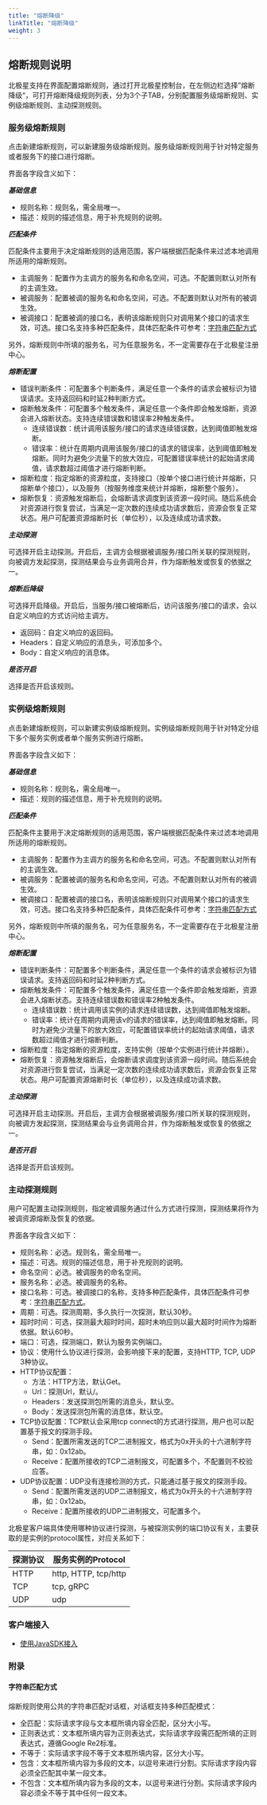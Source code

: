 ```yaml
---
title: "熔断降级"
linkTitle: "熔断降级"
weight: 3
---
```


## 熔断规则说明

北极星支持在界面配置熔断规则，通过打开北极星控制台，在左侧边栏选择”熔断降级“，可打开熔断降级规则列表，分为3个子TAB，分别配置服务级熔断规则、实例级熔断规则、主动探测规则。

### 服务级熔断规则

点击新建熔断规则，可以新建服务级熔断规则。服务级熔断规则用于针对特定服务或者服务下的接口进行熔断。

界面各字段含义如下：

***基础信息***

- 规则名称：规则名，需全局唯一。
- 描述：规则的描述信息，用于补充规则的说明。

***匹配条件***

匹配条件主要用于决定熔断规则的适用范围，客户端根据匹配条件来过滤本地调用所适用的熔断规则。

- 主调服务：配置作为主调方的服务名和命名空间，可选。不配置则默认对所有的主调生效。
- 被调服务：配置被调的服务名和命名空间，可选。不配置则默认对所有的被调生效。
- 被调接口：配置被调的接口名，表明该熔断规则只对调用某个接口的请求生效，可选。接口名支持多种匹配条件，具体匹配条件可参考：[字符串匹配方式](#字符串匹配方式)

另外，熔断规则中所填的服务名，可为任意服务名，不一定需要存在于北极星注册中心。

***熔断配置***

- 错误判断条件：可配置多个判断条件，满足任意一个条件的请求会被标识为错误请求。支持返回码和时延2种判断方式。
- 熔断触发条件：可配置多个触发条件，满足任意一个条件即会触发熔断，资源会进入熔断状态。支持连续错误数和错误率2种触发条件。
  - 连续错误数：统计调用该服务/接口的请求连续错误数，达到阈值即触发熔断。
  - 错误率：统计在周期内调用该服务/接口的请求的错误率，达到阈值即触发熔断。同时为避免少流量下的放大效应，可配置错误率统计的起始请求阈值，请求数超过阈值才进行熔断判断。
- 熔断粒度：指定熔断的资源粒度，支持接口（按单个接口进行统计并熔断，只熔断单个接口），以及服务（按服务维度来统计并熔断，熔断整个服务）。
- 熔断恢复：资源触发熔断后，会熔断请求调度到该资源一段时间。随后系统会对资源进行恢复尝试，当满足一定次数的连续成功请求数后，资源会恢复正常状态。用户可配置资源熔断时长（单位秒），以及连续成功请求数。

***主动探测***

可选择开启主动探测。开启后，主调方会根据被调服务/接口所关联的探测规则，向被调方发起探测，探测结果会与业务调用合并，作为熔断触发或恢复的依据之一。

***熔断后降级***

可选择开启降级。开启后，当服务/接口被熔断后，访问该服务/接口的请求，会以自定义响应的方式访问给主调方。

- 返回码：自定义响应的返回码。
- Headers：自定义响应的消息头，可添加多个。
- Body：自定义响应的消息体。

***是否开启***

选择是否开启该规则。

### 实例级熔断规则

点击新建熔断规则，可以新建实例级熔断规则。实例级熔断规则用于针对特定分组下多个服务实例或者单个服务实例进行熔断。

界面各字段含义如下：

***基础信息***

- 规则名称：规则名，需全局唯一。
- 描述：规则的描述信息，用于补充规则的说明。

***匹配条件***

匹配条件主要用于决定熔断规则的适用范围，客户端根据匹配条件来过滤本地调用所适用的熔断规则。

- 主调服务：配置作为主调方的服务名和命名空间，可选。不配置则默认对所有的主调生效。
- 被调服务：配置被调的服务名和命名空间，可选。不配置则默认对所有的被调生效。
- 被调接口：配置被调的接口名，表明该熔断规则只对调用某个接口的请求生效，可选。接口名支持多种匹配条件，具体匹配条件可参考：[字符串匹配方式](#字符串匹配方式)

另外，熔断规则中所填的服务名，可为任意服务名，不一定需要存在于北极星注册中心。

***熔断配置***

- 错误判断条件：可配置多个判断条件，满足任意一个条件的请求会被标识为错误请求。支持返回码和时延2种判断方式。
- 熔断触发条件：可配置多个触发条件，满足任意一个条件即会触发熔断，资源会进入熔断状态。支持连续错误数和错误率2种触发条件。
  - 连续错误数：统计调用该实例的请求连续错误数，达到阈值即触发熔断。
  - 错误率：统计在周期内调用该v的请求的错误率，达到阈值即触发熔断。同时为避免少流量下的放大效应，可配置错误率统计的起始请求阈值，请求数超过阈值才进行熔断判断。
- 熔断粒度：指定熔断的资源粒度，支持实例（按单个实例进行统计并熔断）。
- 熔断恢复：资源触发熔断后，会熔断请求调度到该资源一段时间。随后系统会对资源进行恢复尝试，当满足一定次数的连续成功请求数后，资源会恢复正常状态。用户可配置资源熔断时长（单位秒），以及连续成功请求数。

***主动探测***

可选择开启主动探测。开启后，主调方会根据被调服务/接口所关联的探测规则，向被调方发起探测，探测结果会与业务调用合并，作为熔断触发或恢复的依据之一。

***是否开启***

选择是否开启该规则。

### 主动探测规则

用户可配置主动探测规则，指定被调服务通过什么方式进行探测，探测结果将作为被调资源熔断及恢复的依据。

界面各字段含义如下：

- 规则名称：必选。规则名，需全局唯一。
- 描述：可选。规则的描述信息，用于补充规则的说明。
- 命名空间：必选。被调服务的命名空间。
- 服务名称：必选。被调服务的名称。
- 接口名称：可选。被调接口的名称，支持多种匹配条件，具体匹配条件可参考：[字符串匹配方式](#字符串匹配方式)。
- 周期：可选。探测周期，多久执行一次探测，默认30秒。
- 超时时间：可选，探测最大超时时间，超时未响应则以最大超时时间作为熔断依据。默认60秒。
- 端口：可选，探测端口，默认为服务实例端口。
- 协议：使用什么协议进行探测，会影响接下来的配置，支持HTTP, TCP, UDP 3种协议。
- HTTP协议配置：
  - 方法：HTTP方法，默认Get。
  - Url：探测Url，默认/。
  - Headers：发送探测包所需的消息头，默认空。
  - Body：发送探测包所需的消息体，默认空。
- TCP协议配置：TCP默认会采用tcp connect的方式进行探测，用户也可以配置基于报文的探测手段。
  - Send：配置所需发送的TCP二进制报文，格式为0x开头的十六进制字符串，如：0x12ab。
  - Receive：配置所接收的TCP二进制报文，可配置多个，不配置则不校验应答。
- UDP协议配置：UDP没有连接检测的方式，只能通过基于报文的探测手段。
  - Send：配置所需发送的UDP二进制报文，格式为0x开头的十六进制字符串，如：0x12ab。
  - Receive：配置所接收的UDP二进制报文，可配置多个。
  

北极星客户端具体使用哪种协议进行探测，与被探测实例的端口协议有关，主要获取的是实例的protocol属性，对应关系如下：

| 探测协议 | 服务实例的Protocol   |
| -------- | -------------------- |
| HTTP     | http, HTTP, tcp/http |
| TCP      | tcp, gRPC            |
| UDP      | udp                  |



### 客户端接入

- [使用JavaSDK接入](/docs/使用指南/java应用开发/sdk/熔断降级)

### 附录

#### 字符串匹配方式

熔断规则使用公共的字符串匹配对话框，对话框支持多种匹配模式：

- 全匹配：实际请求字段与文本框所填内容全匹配，区分大小写。
- 正则表达式：文本框所填内容为正则表达式，实际请求字段需匹配所填的正则表达式，遵循Google Re2标准。
- 不等于：实际请求字段不等于文本框所填内容，区分大小写。
- 包含：文本框所填内容为多段的文本，以逗号来进行分割。实际请求字段内容必须全匹配其中某一段文本。
- 不包含：文本框所填内容为多段的文本，以逗号来进行分割。实际请求字段内容必须全不等于其中任何一段文本。

